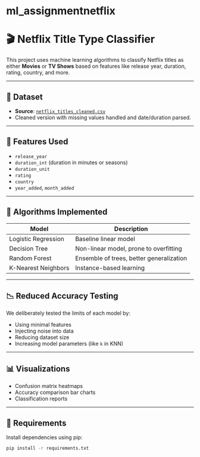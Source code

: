 # ml_assignmentnetflix
# 🎬 Netflix Title Type Classifier

This project uses machine learning algorithms to classify Netflix titles as either **Movies** or **TV Shows** based on features like release year, duration, rating, country, and more.

---

## 📁 Dataset

- **Source**: [`netflix_titles_cleaned.csv`](https://www.kaggle.com/datasets/shivamb/netflix-shows)
- Cleaned version with missing values handled and date/duration parsed.

---

## 🔧 Features Used

- `release_year`
- `duration_int` (duration in minutes or seasons)
- `duration_unit`
- `rating`
- `country`
- `year_added`, `month_added`

---

## 🤖 Algorithms Implemented

| Model                  | Description                               |
|-----------------------|-------------------------------------------|
| Logistic Regression    | Baseline linear model                     |
| Decision Tree          | Non-linear model, prone to overfitting    |
| Random Forest          | Ensemble of trees, better generalization  |
| K-Nearest Neighbors    | Instance-based learning                   |

---

## 📉 Reduced Accuracy Testing

We deliberately tested the limits of each model by:
- Using minimal features
- Injecting noise into data
- Reducing dataset size
- Increasing model parameters (like `k` in KNN)

---

## 📊 Visualizations

- Confusion matrix heatmaps
- Accuracy comparison bar charts
- Classification reports

---

## 🧪 Requirements

Install dependencies using pip:

```bash
pip install -r requirements.txt
